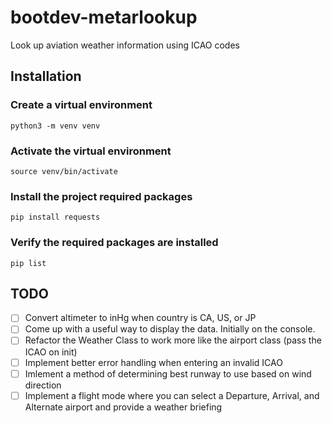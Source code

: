 # bootdev-metarlookup
Look up aviation weather information using ICAO codes

## Installation
### Create a virtual environment
```
python3 -m venv venv
```
### Activate the virtual environment
```
source venv/bin/activate
```
### Install the project required packages
```
pip install requests
```
### Verify the required packages are installed
```
pip list
```

## TODO
- [ ] Convert altimeter to inHg when country is CA, US, or JP
- [ ] Come up with a useful way to display the data. Initially on the console.
- [ ] Refactor the Weather Class to work more like the airport class (pass the ICAO on init)
- [ ] Implement better error handling when entering an invalid ICAO
- [ ] Imlement a method of determining best runway to use based on wind direction
- [ ] Implement a flight mode where you can select a Departure, Arrival, and Alternate airport and provide a weather briefing
